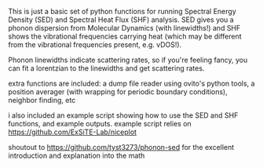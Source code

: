 This is just a basic set of python functions for running Spectral Energy Density (SED) and Spectral Heat Flux (SHF) analysis. SED gives you a phonon dispersion from Molecular Dynamics (with linewidths!) and SHF shows the vibrational frequencies carrying heat (which may be different from the vibrational frequencies present, e.g. vDOS!). 

Phonon linewidths indicate scattering rates, so if you're feeling fancy, you can fit a lorentzian to the linewidths and get scattering rates. 

extra functions are included: a dump file reader using ovito's python tools, a position averager (with wrapping for periodic boundary conditions), neighbor finding, etc

i also included an example script showing how to use the SED and SHF functions, and example outputs. example script relies on https://github.com/ExSiTE-Lab/niceplot

shoutout to https://github.com/tyst3273/phonon-sed for the excellent introduction and explanation into the math
